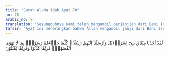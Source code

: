 ```yaml
---
title: "Surah Al-Ma'idah Ayat 70"
no: 70
arabic_no: ٧٠
translation: "Sesungguhnya Kami telah mengambil perjanjian dari Bani Israil, dan telah Kami utus kepada mereka rasul-rasul. Tetapi setiap rasul datang kepada mereka dengan membawa apa yang tidak sesuai dengan keinginan mereka, (maka) sebagian (dari rasul itu) mereka dustakan dan sebagian yang lain mereka bunuh."
tafsir: "Ayat ini menerangkan bahwa Allah mengambil janji dari Bani Israil yaitu berupa ikrar mereka untuk beriman kepada Allah dan mengamalkan isi Taurat selaku syariah yang diturunkan Allah kepada mereka. Untuk memberikan penjelasan isi kitab tersebut Allah mengutus rasul-rasul-Nya kepada mereka. Tetapi setiap kali datang kepada mereka seorang rasul yang membawa petunjuk yang tidak sesuai dengan keinginan mereka, mereka perlakukan rasul itu dengan perlakuan yang sangat keji.\n\nSegolongan mereka mendustakan rasul dan sebagian mereka menganiaya dan membunuh rasul. Hal itu menunjukkan betapa jahatnya tingkah laku mereka sehingga petunjuk yang dibawa oleh rasul tidak sedikit pun berkesan di hati mereka, malahan kekufuran dan kezaliman mereka yang semakin bertambah-tambah."
---
```

لَقَدْ اَخَذْنَا مِيْثَاقَ بَنِيْٓ اِسْرَاۤءِيْلَ وَاَرْسَلْنَآ اِلَيْهِمْ رُسُلًا ۗ كُلَّمَا جَاۤءَهُمْ رَسُوْلٌۢ بِمَا لَا تَهْوٰٓى اَنْفُسُهُمْۙ فَرِيْقًا كَذَّبُوْا وَفَرِيْقًا يَّقْتُلُوْنَ